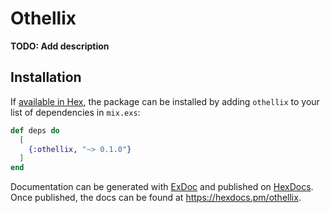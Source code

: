 # Othellix

**TODO: Add description**

## Installation

If [available in Hex](https://hex.pm/docs/publish), the package can be installed
by adding `othellix` to your list of dependencies in `mix.exs`:

```elixir
def deps do
  [
    {:othellix, "~> 0.1.0"}
  ]
end
```

Documentation can be generated with [ExDoc](https://github.com/elixir-lang/ex_doc)
and published on [HexDocs](https://hexdocs.pm). Once published, the docs can
be found at <https://hexdocs.pm/othellix>.

